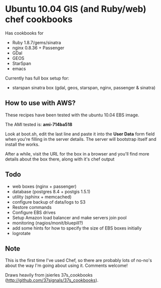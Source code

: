 Ubuntu 10.04 GIS (and Ruby/web) chef cookbooks
==============================================

Has cookbooks for

* Ruby 1.8.7/gems/sinatra
* nginx 0.8.36 + Passenger
* GDal
* GEOS
* StarSpan
* emacs

Currently has full box setup for:

* starspan sinatra box (gdal, geos, starspan, nginx, passenger & sinatra)

How to use with AWS?
---------------------
These recipes have been tested with the ubuntu 10.04 EBS image. 

The AMI tested is: **ami-714ba518**

Look at boot.sh, edit the last line and paste it into the **User Data** form field when you're filling in the server details. The server will bootstrap itself and install the works.

After a while, visit the URL for the box in a browser and you'll find more details about the box there, along with it's chef output

Todo
-----

* web boxes (nginx + passenger)
* database (postgres 8.4 + postgis 1.5.1)
* utility (sphinx + memcached)
* configure backup of data/logs to S3
* Restore commands
* Configure EBS drives
* Setup Amazon load balancer and make servers join pool
* monitoring (nagios/monit/bluepill?)
* add some hints for how to specify the size of EBS boxes initially
* logrotate

Note
-----
This is the first time I've used Chef, so there are probably lots of no-no's about the way I'm going about using it. Comments welcome!

Draws heavily from jsierles 37s_cookbooks (http://github.com/37signals/37s_cookbooks).
